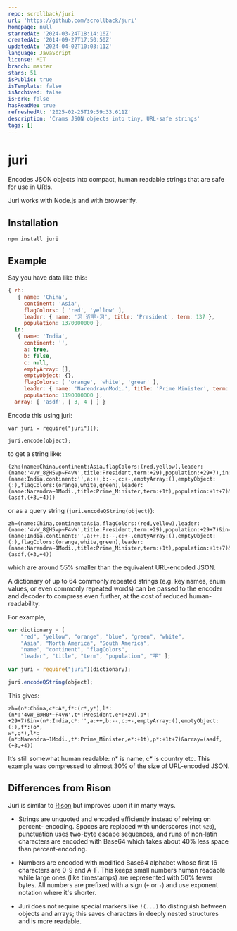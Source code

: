 ```yaml
---
repo: scrollback/juri
url: 'https://github.com/scrollback/juri'
homepage: null
starredAt: '2024-03-24T18:14:16Z'
createdAt: '2014-09-27T17:50:50Z'
updatedAt: '2024-04-02T10:03:11Z'
language: JavaScript
license: MIT
branch: master
stars: 51
isPublic: true
isTemplate: false
isArchived: false
isFork: false
hasReadMe: true
refreshedAt: '2025-02-25T19:59:33.611Z'
description: 'Crams JSON objects into tiny, URL-safe strings'
tags: []
---
```


juri
====

Encodes JSON objects into compact, human readable strings that are safe for use in URIs.

Juri works with Node.js and with browserify.

Installation
------------

```
npm install juri
```

Example
-----

Say you have data like this:

```javascript
{ zh: 
   { name: 'China',
     continent: 'Asia',
     flagColors: [ 'red', 'yellow' ],
     leader: { name: '习 近平-习', title: 'President', term: 137 },
     population: 1370000000 },
  in: 
   { name: 'India',
     continent: '',
     a: true,
     b: false,
     c: null,
     emptyArray: [],
     emptyObject: {},
     flagColors: [ 'orange', 'white', 'green' ],
     leader: { name: 'Narendra\nModi.', title: 'Prime Minister', term: 119 },
     population: 1190000000 },
  array: [ 'asdf', [ 3, 4 ] ] }
```

Encode this using juri:

```
var juri = require("juri")();

juri.encode(object);
```

to get a string like:

```
(zh:(name:China,continent:Asia,flagColors:(red,yellow),leader:(name:'4vW_8@H5vp~F4vW',title:President,term:+29),population:+29+7),in:(name:India,continent:'',a:++,b:--,c:+-,emptyArray:(),emptyObject:(:),flagColors:(orange,white,green),leader:(name:Narendra~1Modi.,title:Prime_Minister,term:+1t),population:+1t+7)&array=(asdf,(+3,+4)))
```

or as a query string (`juri.encodeQString(object)`):

```
zh=(name:China,continent:Asia,flagColors:(red,yellow),leader:(name:'4vW_8@H5vp~F4vW',title:President,term:+29),population:+29+7)&in=(name:India,continent:'',a:++,b:--,c:+-,emptyArray:(),emptyObject:(:),flagColors:(orange,white,green),leader:(name:Narendra~1Modi.,title:Prime_Minister,term:+1t),population:+1t+7)&array=(asdf,(+3,+4))
```

which are around 55% smaller than the equivalent URL-encoded JSON.

A dictionary of up to 64 commonly repeated strings (e.g. key names, enum values, or even commonly repeated words) can be passed to the encoder and decoder to compress even further, at the cost of reduced human-readability.

For example,

```javascript
var dictionary = [
	"red", "yellow", "orange", "blue", "green", "white",
	"Asia", "North America", "South America",
	"name", "continent", "flagColors",
	"leader", "title", "term", "population", "平" ];
	
var juri = require("juri")(dictionary);

juri.encodeQString(object);
```

This gives:

```
zh=(n*:China,c*:A*,f*:(r*,y*),l*:(n*:'4vW_8@H0*~F4vW',t*:President,e*:+29),p*:
+29+7)&in=(n*:India,c*:'',a:++,b:--,c:+-,emptyArray:(),emptyObject:(:),f*:(o*,
w*,g*),l*:(n*:Narendra~1Modi.,t*:Prime_Minister,e*:+1t),p*:+1t+7)&array=(asdf,
(+3,+4))
```

It’s still somewhat human readable: n* is name, c* is country etc. This example was compressed to almost 30% of the size of URL-encoded JSON.

Differences from Rison
----------------------

Juri is similar to [Rison](https://github.com/Nanonid/rison) but improves upon it
in many ways.

- Strings are unquoted and encoded efficiently instead of relying on percent-
  encoding. Spaces are replaced with underscores (not `%20`), punctuation uses
  two-byte escape sequences, and runs of non-latin characters are encoded with
  Base64 which takes about 40% less space than percent-encoding.

- Numbers are encoded with modified Base64 alphabet whose first 16 characters are
  0-9 and A-F. This keeps small numbers human readable while large ones (like
  timestamps) are represented with 50% fewer bytes. All numbers are prefixed with 
  a sign (`+` or `-`) and use exponent notation where it's shorter.

- Juri does not require special markers like `!(...)` to distinguish between
  objects and arrays; this saves characters in deeply nested structures and
  is more readable.
